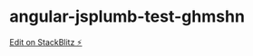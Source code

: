 # angular-jsplumb-test-ghmshn

[Edit on StackBlitz ⚡️](https://stackblitz.com/edit/angular-jsplumb-test-ghmshn)